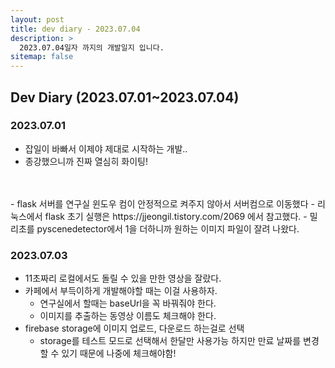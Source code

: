 ```yaml
---
layout: post
title: dev diary - 2023.07.04
description: >
  2023.07.04일자 까지의 개발일지 입니다.
sitemap: false
---
```


## Dev Diary (2023.07.01~2023.07.04)

### 2023.07.01

- 잡일이 바빠서 이제야 제대로 시작하는 개발..
- 종강했으니까 진짜 열심히 화이팅!
<br>
<br>
- flask 서버를 연구실 윈도우 컴이 안정적으로 켜주지 않아서 서버컴으로 이동했다
    - 리눅스에서 flask 초기 실행은 <url>https://jjeongil.tistory.com/2069</url> 에서 참고했다.
- 밀리초를 pyscenedetector에서 1을 더하니까 원하는 이미지 파일이 잘려 나왔다.


### 2023.07.03

- 11초짜리 로컬에서도 돌릴 수 있을 만한 영상을 잘랐다.
- 카페에서 부득이하게 개발해야할 때는 이걸 사용하자.
    - 연구실에서 할때는 baseUrl을 꼭 바꿔줘야 한다.
    - 이미지를 추출하는 동영상 이름도 체크해야 한다.
- firebase storage에 이미지 업로드, 다운로드 하는걸로 선택
    - storage를 테스트 모드로 선택해서 한달만 사용가능 하지만 만료 날짜를 변경할 수 있기 때문에 나중에 체크해야함!